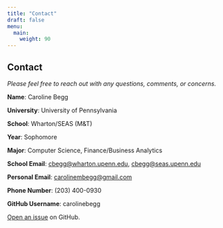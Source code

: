 ```yaml
---
title: "Contact"
draft: false
menu:
  main:
    weight: 90
---
```


## Contact

*Please feel free to reach out with any questions, comments, or concerns.*

**Name**: Caroline Begg

**University**: University of Pennsylvania

**School**: Wharton/SEAS (M&T)

**Year**: Sophomore

**Major**: Computer Science, Finance/Business Analytics

**School Email**: <cbegg@wharton.upenn.edu>, <cbegg@seas.upenn.edu>

**Personal Email**: <carolinembegg@gmail.com>

**Phone Number**: (203) 400-0930

**GitHub Username**: carolinebegg

[Open an issue](https://github.com/carolinebegg/hugo-mock-landing-page/issues/new) on GitHub.
